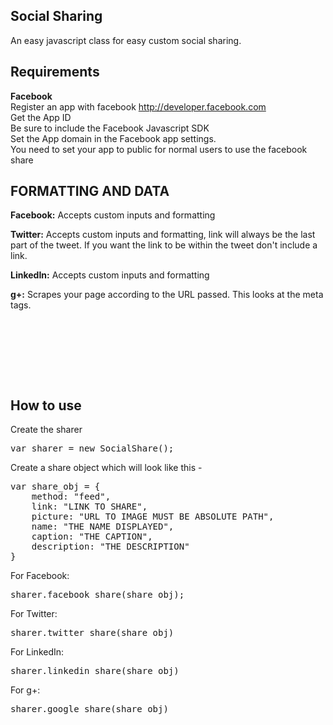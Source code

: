 ## Social Sharing
An easy javascript class for easy custom social sharing.

## Requirements
<b>Facebook</b><br/>
Register an app with facebook http://developer.facebook.com<br/>
Get the App ID<br/>
Be sure to include the Facebook Javascript SDK<br/>
Set the App domain in the Facebook app settings.<br/>
You need to set your app to public for normal users to use the facebook share

## FORMATTING AND DATA
<b>Facebook:</b> Accepts custom inputs and formatting

<b>Twitter:</b> Accepts custom inputs and formatting, link will always be the last part of the tweet. If you want the link to be within the tweet don't include a link.

<b>LinkedIn:</b> Accepts custom inputs and formatting

<b>g+:</b> Scrapes your page according to the URL passed. This looks at the meta tags.

<pre>
	<meta property="og:title" content="PAGE TITLE" />
	<meta property="og:site_name" content="SITE NAME"/>
	<meta property="og:description" content="PAGE DESCRIPTION" />
	<meta property="og:type" content="website" />
	<meta property="og:image" content="DEFAULT IMAGE ABSOLUTE URL" />
	<meta property="og:url" content="FULL SITE URL" />
</pre>

## How to use
Create the sharer
<pre>
var sharer = new SocialShare();
</pre>

Create a share object which will look like this - 
<pre>
var share_obj = {
	method: "feed",
	link: "LINK TO SHARE",
	picture: "URL TO IMAGE MUST BE ABSOLUTE PATH",
	name: "THE NAME DISPLAYED",
	caption: "THE CAPTION",
	description: "THE DESCRIPTION"
}
</pre>

For Facebook:
<pre>
sharer.facebook_share(share_obj);
</pre>

For Twitter:
<pre>
sharer.twitter_share(share_obj)
</pre>

For LinkedIn:
<pre>
sharer.linkedin_share(share_obj)
</pre>

For g+:
<pre>
sharer.google_share(share_obj)
</pre>